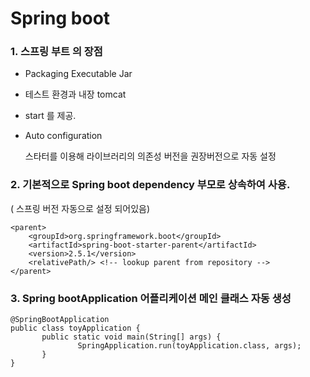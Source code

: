 # Spring boot

### 1. 스프링 부트 의 장점

* Packaging Executable Jar
* 테스트 환경과 내장 tomcat
* start 를 제공. 
* Auto configuration

  스타터를 이용해 라이브러리의 의존성 버전을 권장버전으로 자동 설정 

### 2. 기본적으로 Spring boot dependency 부모로 상속하여 사용.

\( 스프링 버전  자동으로 설정 되어있음\)

```text
<parent>
    <groupId>org.springframework.boot</groupId>
    <artifactId>spring-boot-starter-parent</artifactId>
    <version>2.5.1</version>
    <relativePath/> <!-- lookup parent from repository -->
</parent>
```

### 3. Spring bootApplication 어플리케이션 메인 클래스 자동 생성



```text
@SpringBootApplication
public class toyApplication {
       public static void main(String[] args) {
               SpringApplication.run(toyApplication.class, args);
       }
}
```

